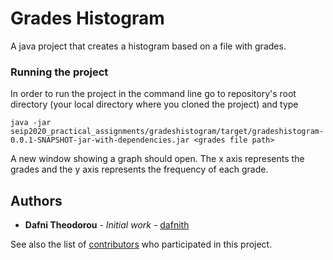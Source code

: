 # Grades Histogram

A java project that creates a histogram based on a file with grades.





### Running the project

In order to run the project in the command line go to repository's root directory (your local directory where you cloned the project) and type

```
java -jar seip2020_practical_assignments/gradeshistogram/target/gradeshistogram-0.0.1-SNAPSHOT-jar-with-dependencies.jar <grades file path>
```

A new window showing a graph should open. The x axis represents the grades and the y axis represents the frequency of each grade.





## Authors

* **Dafni Theodorou** - *Initial work* - [dafnith](https://github.com/dafnith)

See also the list of [contributors](https://github.com/dafnith/maven-chart-project/contributors) who participated in this project.


